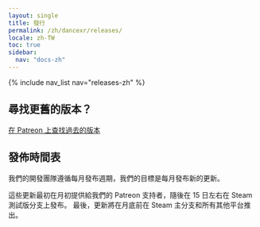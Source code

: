 ```yaml
---
layout: single
title: 發行
permalink: /zh/dancexr/releases/
locale: zh-TW
toc: true
sidebar:
  nav: "docs-zh"
---
```


{% include nav_list nav="releases-zh" %}

## 尋找更舊的版本？

[在 Patreon 上查找過去的版本](https://www.patreon.com/dvvr)

## 發佈時間表

我們的開發團隊遵循每月發布週期，我們的目標是每月發布新的更新。

這些更新最初在月初提供給我們的 Patreon 支持者，隨後在 15 日左右在 Steam 測試版分支上發布。 最後，更新將在月底前在 Steam 主分支和所有其他平台推出。